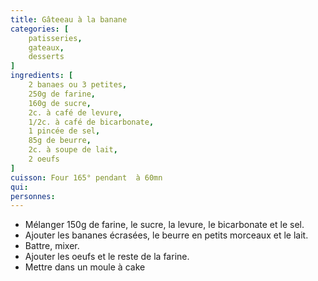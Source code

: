 ```yaml
---
title: Gâteeau à la banane
categories: [
    patisseries,
    gateaux,
    desserts
]
ingredients: [
    2 banaes ou 3 petites,
    250g de farine,
    160g de sucre,
    2c. à café de levure,
    1/2c. à café de bicarbonate,
    1 pincée de sel,
    85g de beurre,
    2c. à soupe de lait,
    2 oeufs
]
cuisson: Four 165° pendant  à 60mn
qui: 
personnes: 
---
```


* Mélanger 150g de farine, le sucre, la levure, le bicarbonate et le sel.
* Ajouter les bananes écrasées, le beurre en petits morceaux et le lait.
* Battre, mixer.
* Ajouter les oeufs et le reste de la farine.
* Mettre dans un moule à cake